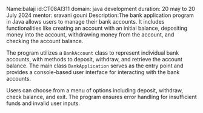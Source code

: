 Name:balaji
id:CT08AI311
domain: java development
duration: 20 may to 20 July 2024
mentor: sravani gouni
Description:The bank application program in Java allows users to manage their bank accounts. It includes functionalities like creating an account with an initial balance, depositing money into the account, withdrawing money from the account, and checking the account balance. 

The program utilizes a `BankAccount` class to represent individual bank accounts, with methods to deposit, withdraw, and retrieve the account balance. The main class `BankApplication` serves as the entry point and provides a console-based user interface for interacting with the bank accounts. 

Users can choose from a menu of options including deposit, withdraw, check balance, and exit. The program ensures error handling for insufficient funds and invalid user inputs.
